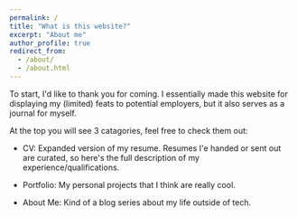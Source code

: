 ```yaml
---
permalink: /
title: "What is this website?"
excerpt: "About me"
author_profile: true
redirect_from: 
  - /about/
  - /about.html
---
```


To start, I'd like to thank you for coming. I essentially made this website for displaying my (limited) feats to potential employers, but it also serves as a journal for myself. 

At the top you will see 3 catagories, feel free to check them out:

 * CV: Expanded version of my resume. Resumes I'e handed or sent out are curated, so here's the full description of my experience/qualifications. 
 
 * Portfolio: My personal projects that I think are really cool. 
 
 * About Me: Kind of a blog series about my life outside of tech. 
